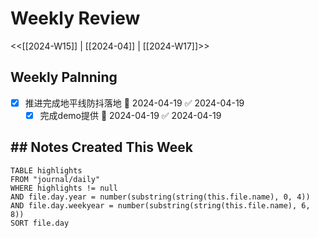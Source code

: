 # Weekly Review

<<[[2024-W15]] | [[2024-04]] | [[2024-W17]]>>

## Weekly Palnning

- [x] 推进完成地平线防抖落地 📅 2024-04-19 ✅ 2024-04-19
	- [x] 完成demo提供 📅 2024-04-19 ✅ 2024-04-19
## ## Notes Created This Week

```dataview
TABLE highlights
FROM "journal/daily"
WHERE highlights != null
AND file.day.year = number(substring(string(this.file.name), 0, 4))
AND file.day.weekyear = number(substring(string(this.file.name), 6, 8))
SORT file.day
```
